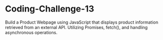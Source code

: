 # Coding-Challenge-13
Build a Product Webpage using JavaScript that displays product information retrieved from an external API. Utilizing Promises, fetch(), and handling asynchronous operations.
